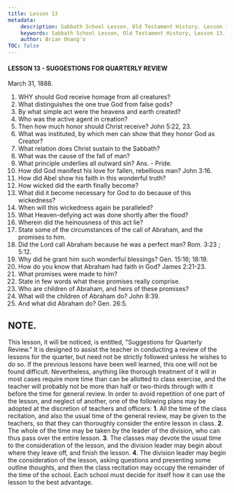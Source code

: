 ```yaml
---
title: Lesson 13
metadata:
    description: Sabbath School Lesson. Old Testament History. Lesson 13. March 31, 1888. DSuggestions for quarterly review. 
    keywords: Sabbath School Lesson, Old Testament History, Lesson 13. March 31, 1888, Suggestions for quarterly review.
    author: Brian Onang'o
TOC: false
---
```


#### LESSON 13 - SUGGESTIONS FOR QUARTERLY REVIEW

March 31, 1888.

1. WHY should God receive homage from all creatures?
2. What distinguishes the one true God from false gods?
3. By what simple act were the heavens and earth created?
4. Who was the active agent in creation?
5. Then how much honor should Christ receive? John 5:22, 23.
6. What was instituted, by which men can show that they honor God as Creator?
7. What relation does Christ sustain to the Sabbath?
8. What was the cause of the fall of man?
9. What principle underlies all outward sin? Ans. - Pride.
10. How did God manifest his love for fallen, rebellious man? John 3:16.
11. How did Abel show his faith in this wonderful truth?
12. How wicked did the earth finally become?
13. What did it become necessary for God to do because of this wickedness?
14. When will this wickedness again be paralleled?
15. What Heaven-defying act was done shortly after the flood?
16. Wherein did the heinousness of this act lie?
17. State some of the circumstances of the call of Abraham, and the promises to him.
18. Did the Lord call Abraham because he was a perfect man? Rom. 3:23 ; 5:12.
19. Why did he grant him such wonderful blessings? Gen. 15:16; 18:19.
20. How do you know that Abraham had faith in God? James 2:21-23.
21. What promises were made to him?
22. State in few words what these promises really comprise.
23. Who are children of Abraham, and heirs of these promises?
24. What will the children of Abraham do? John 8:39.
25. And what did Abraham do? Gen. 26:5.

## NOTE.

This lesson, it will be noticed, is entitled, "Suggestions for Quarterly Review." It is designed to assist the teacher in conducting a review of the lessons for the quarter, but need not be strictly followed unless he wishes to do so. If the previous lessons have been well learned, this one will not be found difficult. Nevertheless, anything like thorough treatment of it will in most cases require more time than can be allotted to class exercise, and the teacher will probably not be more than half or two-thirds through with it before the time for general review. In order to avoid repetition of one part of the lesson, and neglect of another, one of the following plans may be adopted at the discretion of teachers and officers: **1**. All the time of the class recitation, and also the usual time of the general review, may be given to the teachers, so that they can thoroughly consider the entire lesson in class. **2**. The whole of the time may be taken by the leader of the division, who can thus pass over the entire lesson. **3**. The classes may devote the usual time to the consideration of the lesson, and the division leader may begin about where they leave off, and finish the lesson. **4**. The division leader may begin the consideration of the lesson, asking questions and presenting some outline thoughts, and then the class recitation may occupy the remainder of the time of the school. Each school must decide for itself how it can use the lesson to the best advantage.